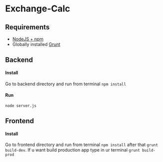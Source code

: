 # Exchange-Calc

## Requirements
* [NodeJS + npm](https://nodejs.org/en/download/)
* Globally installed [Grunt](http://gruntjs.com/getting-started#installing-the-cli)


## Backend 
#### Install
Go to backend directory and run from terminal `npm install`

#### Run
`node server.js`

## Frontend
#### Install 
Go to frontend directory and run from terminal `npm install` after that  `grunt build-dev`.
If u want build production app type in ur terminal `grunt build-prod`

